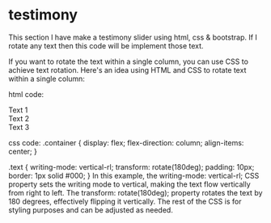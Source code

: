 # testimony
This section I have make a testimony slider using html, css &amp; bootstrap.
If I rotate any text then this code will be implement those text.
  
If you want to rotate the text within a single column, you can use CSS to achieve text rotation. Here's an idea using HTML and CSS to rotate text within a single column:

html code:
<div class="container">
  <div class="text">Text 1</div>
  <div class="text">Text 2</div>
  <div class="text">Text 3</div>
</div>

css code:
.container {
  display: flex;
  flex-direction: column;
  align-items: center;
}

.text {
  writing-mode: vertical-rl;
  transform: rotate(180deg);
  padding: 10px;
  border: 1px solid #000;
}
In this example, the writing-mode: vertical-rl; CSS property sets the writing mode to vertical, making the text flow vertically from right to left. The transform: rotate(180deg); property rotates the text by 180 degrees, effectively flipping it vertically. The rest of the CSS is for styling purposes and can be adjusted as needed.
